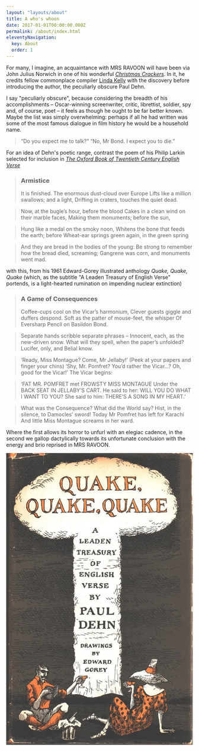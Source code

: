 ```yaml
---
layout: "layouts/about"
title: A who's whoon
date: 2017-01-01T00:00:00.000Z
permalink: /about/index.html
eleventyNavigation:
  key: About
  order: 1
---
```

For many, I imagine, an acquaintance with MRS RAVOON will have been via John Julius Norwich in one of his wonderful [_Christmas Crackers_](https://johnsandoe.com/product/the-ultimate-christmas-cracker/). In it, he credits fellow commonplace compiler [Linda Kelly](https://oldsite.johnsandoe.com/product/consolations-a-commonplace-book/) with the discovery before introducing the author, the peculiarly obscure Paul Dehn.

I say "peculiarly obscure", because considering the breadth of his accomplishments – Oscar-winning screenwriter, critic, librettist, soldier, spy and, of course, poet – it feels as though he ought to be far better known. Maybe the list was simply overwhelming: perhaps if all he had written was some of the most famous dialogue in film history he would be a household name.

> “Do you expect me to talk?”
> “No, Mr Bond. I expect you to die.”

For an idea of Dehn's poetic range, contrast the poem of his Philip Larkin selected for inclusion in [_The Oxford Book of Twentieth Century English Verse_](https://blackwells.co.uk/bookshop/product/9780198121374?gC=5a105e8b&gclid=EAIaIQobChMIt5fflOm96gIVVOvtCh11Pgs8EAQYASABEgI26_D_BwE)

> ### Armistice
> It is finished. The enormous dust-cloud over Europe 
> Lifts like a million swallows; and a light,
> Drifting in craters, touches the quiet dead.

> Now, at the bugle’s hour, before the blood 
> Cakes in a clean wind on their marble faces, 
> Making them monuments; before the sun,

> Hung like a medal on the smoky noon,
> Whitens the bone that feeds the earth; before 
> Wheat-ear springs green again, in the green spring

> And they are bread in the bodies of the young:
> Be strong to remember how the bread died, screaming; 
> Gangrene was corn, and monuments went mad.

with this, from his 1961 Edward-Gorey illustrated anthology _Quake, Quake, Quake_ (which, as the subtitle "A Leaden Treasury of English Verse" portends, is a light-hearted rumination on impending nuclear extinction)

> ### A Game of Consequences
> Coffee-cups cool on the Vicar’s harmonium,
> Clever guests giggle and duffers despond. 
> Soft as the patter of mouse-feet, the whisper 
> Of Eversharp Pencil on Basildon Bond.

> Separate hands scribble separate phrases – 
> Innocent, each, as the new-driven snow.
> What will they spell, when the paper’s unfolded? 
> Lucifer, only, and Belial know.

> ‘Ready, Miss Montague? Come, Mr Jellaby!’ 
> (Peek at your papers and finger your chins) 
> ‘Shy, Mr. Pomfret? You’d rather the Vicar...? 
> Oh, good for the Vicar!’ The Vicar begins:

> ‘FAT MR. POMFRET met FROWSTY MISS MONTAGUE 
> Under the BACK SEAT IN JELLABY’S CART.
> He said to her: WILL YOU DO WHAT I WANT TO YOU? 
> She said to him: THERE’S A SONG IN MY HEART.’

> What was the Consequence? What did the World say? 
> Hist, in the silence, to Damocles’ sword!
> Today Mr Pomfret has left for Karachi
> And little Miss Montague screams in her ward.

Where the first allows its horror to unfurl with an elegiac cadence, in the second we gallop dactylically towards its unfortunate conclusion with the energy and brio reprised in MRS RAVOON.

![Quake, Quake, Quake jacket illustration](/static/img/quake-quake-quake.jpg)


